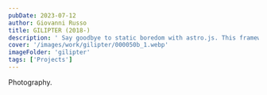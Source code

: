 ```yaml
---
pubDate: 2023-07-12
author: Giovanni Russo
title: GILIPTER (2018-)
description: ' Say goodbye to static boredom with astro.js. This framework brings life to static sites, turning them into the cool kids of the web. Tailwind CSS joins the party for some extra flair.'
cover: '/images/work/gilipter/000050b_1.webp'
imageFolder: 'gilipter'
tags: ['Projects']
---
```


Photography.
